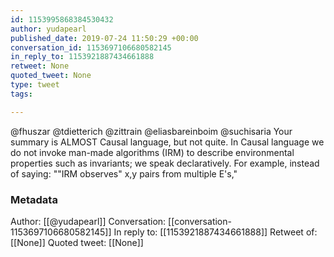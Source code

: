```yaml
---
id: 1153995868384530432
author: yudapearl
published_date: 2019-07-24 11:50:29 +00:00
conversation_id: 1153697106680582145
in_reply_to: 1153921887434661888
retweet: None
quoted_tweet: None
type: tweet
tags:

---
```


@fhuszar @tdietterich @zittrain @eliasbareinboim @suchisaria Your summary is ALMOST Causal language, but not quite. In Causal language we do not invoke man-made algorithms (IRM) to describe environmental properties such as invariants; we speak declaratively. For example, instead of saying: ""IRM observes" x,y pairs from multiple E's,"

### Metadata

Author: [[@yudapearl]]
Conversation: [[conversation-1153697106680582145]]
In reply to: [[1153921887434661888]]
Retweet of: [[None]]
Quoted tweet: [[None]]
